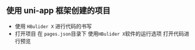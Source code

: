 ## 使用 uni-app 框架创建的项目
+ 使用 `HBulider X` 进行代码的书写 
+ 打开项目 在 `pages.json`目录下 使用`HBulider X`软件的运行选项 打开代码进行预览